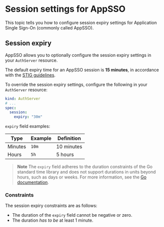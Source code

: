 # Session settings for AppSSO

This topic tells you how to configure session expiry settings for Application Single
Sign-On (commonly called AppSSO).

## <a id='session-expiry-settings'></a> Session expiry

AppSSO allows you to optionally configure the session expiry settings in your
`AuthServer` resource.

The default expiry time for an AppSSO session is __15 minutes__, in accordance with the
[STIG guidelines](https://www.stigviewer.com/stig/application_security_and_development/).

To override the session expiry settings, configure the following in your `AuthServer`
resource:

```yaml
kind: AuthServer
# ...
spec:
  session:
    expiry: "30m"
```

`expiry` field examples:

| Type    | Example | Definition |
|---------|---------|------------|
| Minutes | `10m`   | 10 minutes |
| Hours   | `5h`    | 5 hours    |

> **Note** The `expiry` field adheres to the duration constraints of the Go standard time library
> and does not support durations in units beyond hours, such as days or weeks.
> For more information, see the [Go documentation](https://pkg.go.dev/time#Duration).

### <a id='constraints'></a> Constraints

The session expiry constraints are as follows:

- The duration of the `expiry` field cannot be negative or zero.
- The duration _has to be_ at least 1 minute.
